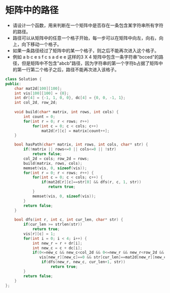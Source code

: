 # 矩阵中的路径

- 请设计一个函数，用来判断在一个矩阵中是否存在一条包含某字符串所有字符的路径。  
- 路径可以从矩阵中的任意一个格子开始，每一步可以在矩阵中向左，向右，向上，向下移动一个格子。  
- 如果一条路径经过了矩阵中的某一个格子，则之后不能再次进入这个格子。   
- 例如 a b c e s f c s a d e e 这样的3 X 4 矩阵中包含一条字符串"bcced"的路径，但是矩阵中不包含"abcb"路径，因为字符串的第一个字符b占据了矩阵中的第一行第二个格子之后，路径不能再次进入该格子。

```cpp
class Solution {
public:
    char mat2d[100][100];
    int vis[100][100] = {0};
    int dr[4] = {-1, 1, 0, 0}, dc[4] = {0, 0, -1, 1};
    int col_2d, row_2d;
    
    void build(char* matrix, int rows, int cols) {
        int count = 0;
        for(int r = 0; r < rows; r++)
            for(int c = 0; c < cols; c++)
                mat2d[r][c] = matrix[count++];
    }

    bool hasPath(char* matrix, int rows, int cols, char* str) {
        if(!matrix || rows<=0 || cols<=0 || !str)
            return false;
        col_2d = cols; row_2d = rows;
        build(matrix, rows, cols);
        memset(vis, 0, sizeof(vis));
        for(int r = 0; r < rows; r++) {
            for(int c = 0; c < cols; c++) {
                if(mat2d[r][c]==str[0] && dfs(r, c, 1, str))
                   return true;
            }
            memset(vis, 0, sizeof(vis));
        }
        return false;
    }
    
    bool dfs(int r, int c, int cur_len, char* str) {
        if(cur_len >= strlen(str))
            return true;
        vis[r][c] = 1;
        for(int i = 0; i < 4; i++) {
            int new_r = r + dr[i];
            int new_c = c + dc[i];
            if(0<=new_c && new_c<col_2d && 0<=new_r && new_r<row_2d &&
               vis[new_r][new_c]==0 && str[cur_len]==mat2d[new_r][new_c])
                if(dfs(new_r, new_c, cur_len+1, str))
                    return true;
        }
        return false;
    }
};
```
